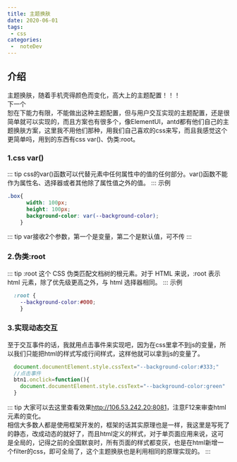 ```yaml
---
title: 主题换肤
date: 2020-06-01
tags:
 - css
categories:
 -  noteDev
---
```


## 介绍

主题换肤，随着手机壳得颜色而变化，高大上的主题配置！！！</br>
下一个</br>
恕在下能力有限，不能做出这种主题配置，但与用户交互实现的主题配置，还是很简单就可以实现的，而且方案也有很多个，像ElementUI，antd都有他们自己的主题换肤方案，这里我不用他们那种，用我们自己喜欢的css来写，而且我感觉这个更简单吗，用到的东西有css var()、伪类:root。

### 1.css var()
::: tip
css的var()函数可以代替元素中任何属性中的值的任何部分。var()函数不能作为属性名、选择器或者其他除了属性值之外的值。
:::
示例
```css
.box{
      width: 100px;
      height: 100px;
      background-color: var(--background-color);
    }
```
::: tip
var接收2个参数，第一个是变量，第二个是默认值，可不传
:::
### 2.伪类:root
::: tip
:root 这个 CSS 伪类匹配文档树的根元素。对于 HTML 来说，:root 表示 html 元素，除了优先级更高之外，与 html 选择器相同。
:::
示例
```css
  :root {
    --background-color:#000; 
    }
```
### 3.实现动态交互
至于交互事件的话，我就用点击事件来实现吧，因为在css里拿不到js的变量，所以我们只能把html的样式写成行间样式，这样他就可以拿到js的变量了。
```js
  document.documentElement.style.cssText="--background-color:#333;"
  //点击事件
  btn1.onclick=function(){
    document.documentElement.style.cssText="--background-color:green"
  }
```

::: tip
大家可以去这里查看效果<a href="http://106.53.242.20:8081" target="_Blank">http://106.53.242.20:8081</a>，注意F12来审查html元素的变化。</br>
相信大多数人都是使用框架开发的，框架的话其实原理也是一样，我这里是写死了的静态，改成动态的就好了，而且html定义的样式，对于单页面应用来说，这可是全局的，记得之前的全国默哀时，所有页面的样式都变灰，也是在html新增一个filter的css，即可全局了，这个主题换肤也是利用相同的原理实现的。
:::



